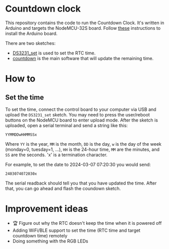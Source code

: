 Countdown clock
===============

This repository contains the code to run the Countdown Clock.
It's written in Arduino and targets the NodeMCU-32S board.
Follow [these](https://randomnerdtutorials.com/installing-the-esp32-board-in-arduino-ide-windows-instructions/) instructions to install the Arduino board.

There are two sketches: 
- [DS3231_set](https://github.com/jdiez17/countdown_clock/tree/main/sketches/DS3231_set) is used to set the RTC time.
- [countdown](https://github.com/jdiez17/countdown_clock/tree/main/sketches/countdown) is the main software that will update the remaining time.

How to
======

Set the time
------------

To set the time, connect the control board to your computer via USB and upload the `DS3231_set` sketch.
You may need to press the user/reboot buttons on the NodeMCU board to enter upload mode.
After the sketch is uploaded, open a serial terminal and send a string like this:

    YYMMDDwHHMMSSx

Where `YY` is the year, `MM` is the month, `DD` is the day, `w` is the day of the week (monday=0, tuesday=1, ...), `HH` is the 24-hour time, `MM` are the minutes, and `SS` are the seconds. 'x' is a termination character.

For example, to set the date to 2024-03-07 07:20:30 you would send:

    2403074072030x

The serial readback should tell you that you have updated the time.
After that, you can go ahead and flash the coundown sketch.

Improvement ideas
=================

- 🏆 Figure out why the RTC doesn't keep the time when it is powered off
- Adding WiFi/BLE support to set the time (RTC time and target countdown time) remotely
- Doing something with the RGB LEDs

